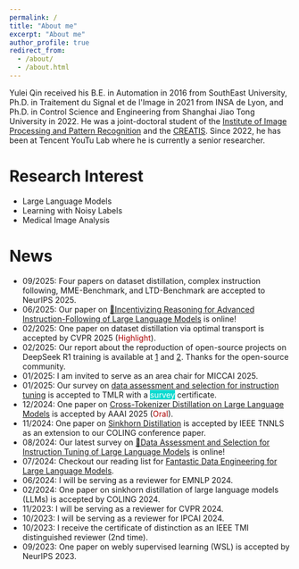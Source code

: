```yaml
---
permalink: /
title: "About me"
excerpt: "About me"
author_profile: true
redirect_from: 
  - /about/
  - /about.html
---
```



Yulei Qin received his B.E. in Automation in 2016 from SouthEast University, Ph.D. in Traitement du Signal et de l'Image in 2021 from INSA de Lyon, and Ph.D. in Control Science and Engineering from Shanghai Jiao Tong University in 2022. He was a joint-doctoral student of the [Institute of Image Processing and Pattern Recognition](http://www.pami.sjtu.edu.cn/) and the [CREATIS](https://www.creatis.insa-lyon.fr/site7/fr). Since 2022, he has been at Tencent YouTu Lab where he is currently a senior researcher.


Research Interest
======
* Large Language Models
* Learning with Noisy Labels
* Medical Image Analysis


News
======

* 09/2025: Four papers on dataset distillation, complex instruction following, MME-Benchmark, and LTD-Benchmark are accepted to NeurIPS 2025.
* 06/2025: Our paper on [🤔Incentivizing Reasoning for Advanced Instruction-Following of Large Language Models](https://arxiv.org/pdf/2506.01413) is online!
* 02/2025: One paper on dataset distillation via optimal transport is accepted by CVPR 2025 (<span style="background-color: white; color: rgb(170, 0, 0);">Highlight</span>).
* 02/2025: Our report about the reproduction of open-source projects on DeepSeek R1 training is available at [1](https://mp.weixin.qq.com/s/BYPKP5oXg1V4C_vg0VFGhw) and [2](https://mp.weixin.qq.com/s/U5FjoSf1EizydeiymGX2lw?poc_token=HIo0uGejNivyjrc6oHos-bIqksSCK0oXswYbojP9). Thanks for the open-source community.
* 01/2025: I am invited to serve as an area chair for MICCAI 2025.
* 01/2025: Our survey on [data assessment and selection for instruction tuning](https://openreview.net/pdf?id=RJT1baPhdV) is accepted to TMLR with a <span style="background-color: #0BDAD0; color: white;">survey</span> certificate.
* 12/2024: One paper on [Cross-Tokenizer Distillation on Large Language Models](https://arxiv.org/pdf/2412.14528) is accepted by AAAI 2025 (<span style="background-color: white; color: rgb(170, 0, 0);">Oral</span>).
* 11/2024: One paper on [Sinkhorn Distillation](https://hal.science/hal-04803835) is accepted by IEEE TNNLS as an extension to our COLING conference paper.
* 08/2024: Our latest survey on [🌊Data Assessment and Selection for Instruction Tuning of Large Language Models](https://arxiv.org/abs/2408.02085) is online!
* 07/2024: Checkout our reading list for [Fantastic Data Engineering for Large Language Models](https://github.com/yuleiqin/fantastic-data-engineering).
* 06/2024: I will be serving as a reviewer for EMNLP 2024.
* 02/2024: One paper on sinkhorn distillation of large language models (LLMs) is accepted by COLING 2024.
* 11/2023: I will be serving as a reviewer for CVPR 2024.
* 10/2023: I will be serving as a reviewer for IPCAI 2024.
* 10/2023: I receive the certificate of distinction as an IEEE TMI distinguished reviewer (2nd time).
* 09/2023: One paper on webly supervised learning (WSL) is accepted by NeurIPS 2023.

